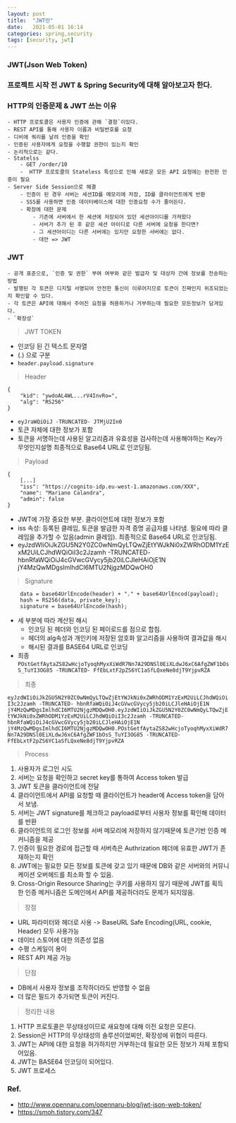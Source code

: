 ```yaml
---
layout: post
title:  "JWT란"
date:   2021-05-01 16:14
categories: spring,security
tags: [security, jwt]
---
```

### JWT(Json Web Token)

### 프로젝트 시작 전 JWT & Spring Security에 대해 알아보고자 한다.

### HTTP의 인증문제 & JWT 쓰는 이유
    - HTTP 프로토콜은 사용자 인증에 관해 `결함`이있다.
    - REST API를 통해 사용자 이름과 비밀번호를 요청
    - 디비에 쿼리를 날려 인증을 확인
    - 인증된 사용자에게 요청을 수행할 권한이 있는지 확인
    - 논리적으로는 같다.
    - Statelss
        - GET /order/10
        -  HTTP 프로토콜의 Stateless 특성으로 인해 새로운 모든 API 요청에는 완전한 인증이 필요
    - Server Side Session으로 해결
        - 인증이 된 경우 서버는 세션ID를 메모리에 저장, ID를 클라이언트에게 반환
        - SSS를 사용하면 인증 데이터베이스에 대한 인증요청 수가 줄어든다.
        - 확장에 대한 문제
            - 기존에 서버에서 한 세션에 저장되어 있던 세션아이디를 가져왔다
            - 서버가 추가 된 후 같은 세션 아이디로 다른 서버에 요청을 한다면?
            - 그 세션아이디는 다른 서버에는 있지만 요청한 서버에는 없다.
            - 대안 => JWT



### JWT
    - 공개 표준으로, `인증 및 권한` 부여 여부와 같은 발급자 및 대상자 간에 정보를 전송하는 방법
    - 발행된 각 토큰은 디지털 서명되어 안전한 통신이 이루어지므로 토큰이 진짜인지 위조되었는지 확인할 수 있다.
    - 각 토큰은 API에 대해서 주어진 요청을 허용하거나 거부하는데 필요한 모든정보가 담겨있다.
    - `확장성` 

> JWT TOKEN 
 - 인코딩 된 긴 텍스트 문자열
 - (.) 으로 구분
 - `header.payload.signature`   

> Header
 ```
 { 
     "kid": "ywdoAL4WL...rV4InvRo=", 
     "alg": "RS256" 
 }

 ```
* `eyJraWQiOiJ -TRUNCATED- JTMjU2In0`
* 토큰 자체에 대한 정보가 포함
* 토큰을 서명하는데 사용된 알고리즘과 유효성을 검사하는데 사용해야하는 Key가 무엇인지설명 최종적으로 Base64 URL로 인코딩됨.

> Payload

```
{ 
    [...] 
    "iss": "https://cognito-idp.eu-west-1.amazonaws.com/XXX", 
    "name": "Mariano Calandra", 
    "admin": false 
}
```

* JWT에 가장 중요한 부분. 클라이언트에 대한 정보가 포함
* iss 속성: 등록된 클레임, 토큰을 발급한 자격 증명 공급자를 나타냄. 필요에 따라 클레임을 추가할 수 있음(admin 클레임). 최종적으로 Base64 URL로 인코딩됨.
* eyJzdWIiOiJkZGU5N2Y0ZC0wNmQyLTQwZjEtYWJkNi0xZWRhODM1YzExM2UiLCJhdWQiOiI3c2Jzamh -TRUNCATED- hbnRfaWQiOiJ4cGVwcGVycy5jb20iLCJleHAiOjE1N jY4MzQwMDgsImlhdCI6MTU2NjgzMDQwOH0

> Signature

```
    data = base64UrlEncode(header) + "." + base64UrlEncod(payload); 
    hash = RS256(data, private_key); 
    signature = base64UrlEncode(hash);
```
* 세 부분에 따라 계산된 해시
    - 인코딩 된 헤더와 인코딩 된 페이로드를 점으로 합침.
    - 헤더의 alg속성과 개인키에 저장된 암호화 알고리즘을 사용하여 결과값을 해시
    - 해시된 결과를 BASE64 URL로 인코딩
* 최종 `POstGetfAytaZS82wHcjoTyoqhMyxXiWdR7Nn7A29DNSl0EiXLdwJ6xC6AfgZWF1bOsS_TuYI3OG85 -TRUNCATED- FfEbLxtF2pZS6YC1aSfLQxeNe8djT9YjpvRZA`


> 최종

`eyJzdWIiOiJkZGU5N2Y0ZC0wNmQyLTQwZjEtYWJkNi0xZWRhODM1YzExM2UiLCJhdWQiOiI3c2Jzamh -TRUNCATED- hbnRfaWQiOiJ4cGVwcGVycy5jb20iLCJleHAiOjE1N jY4MzQwMDgsImlhdCI6MTU2NjgzMDQwOH0.eyJzdWIiOiJkZGU5N2Y0ZC0wNmQyLTQwZjEtYWJkNi0xZWRhODM1YzExM2UiLCJhdWQiOiI3c2Jzamh -TRUNCATED- hbnRfaWQiOiJ4cGVwcGVycy5jb20iLCJleHAiOjE1N jY4MzQwMDgsImlhdCI6MTU2NjgzMDQwOH0.POstGetfAytaZS82wHcjoTyoqhMyxXiWdR7Nn7A29DNSl0EiXLdwJ6xC6AfgZWF1bOsS_TuYI3OG85 -TRUNCATED- FfEbLxtF2pZS6YC1aSfLQxeNe8djT9YjpvRZA`

> Process

1. 사용자가 로그인 시도
2. 서버는 요청을 확인하고 secret key를 통하여 Access token 발급 
3. JWT 토큰을 클라이언트에 전달
4. 클라이언트에서 API를 요청할 때 클라이언트가 header에  Access token을 담아서 보냄.
5. 서버는 JWT signature를 체크하고 payload로부터 사용자 정보를 확인해 데이터를 반환
6. 클라이언트의 로그인 정보를 서버 메모리에 저장하지 않기때문에 토큰기반 인증 메커니즘을 제공
7. 인증이 필요한 경로에 접근할 때 서버측은 Authrization 헤더에 유효한 JWT가 존재하는지 확인
8. JWT에는 필요한 모든 정보를 토큰에 갖고 있기 때문에 DB와 같은 서버와의 커뮤니케이션 오버헤드를 최소화 할 수 있음.
9. Cross-Origin Resource Sharing는 쿠키를 사용하지 않기 때문에 JWT를 획득 한 인증 메커니즘은 도메인에서 API를 제공하더라도 문제가 되지않음.

> 장점
* URL 파라미터와 헤더로 사용 -> BaseURL Safe Encoding(URL, cookie, Header) 모두 사용가능
* 데이터 스토어에 대한 의존성 없음
* 수평 스케일이 용이
* REST API 제공 가능

> 단점
* DB에서 사용자 정보를 조작하더라도 반영할 수 없음
* 더 많은 필드가 추가되면 토큰이 커진다.

> 정리한 내용
1. HTTP 프로토콜은 무상태성이므로 새요청에 대해 이전 요청은 모른다.
2. Session은 HTTP의 무상태성의 솔루션이었찌만, 확장성에 위협이 따른다.
3. JWT는 API에 대한 요청을 허가하지만 거부하는데 필요한 모든 정보가 자체 포함되어있음.
4. JWT는 BASE64 인코딩이 되어있다.
5. JWT 프로세스


### Ref.
* <http://www.opennaru.com/opennaru-blog/jwt-json-web-token/>
* <https://smoh.tistory.com/347>
